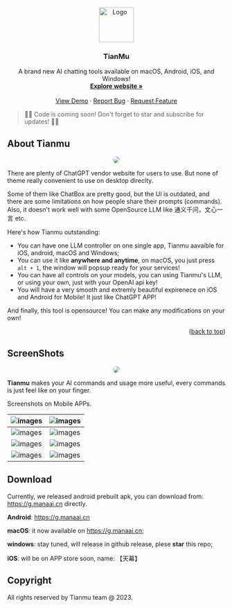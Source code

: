 
<a name="readme-top"></a>


<br />
<div align="center">
  <a href="https://github.com/OpenJarvisAI/TianMu">
    <img src="https://jihulab.com/godly/fger/-/raw/main/images/2023/10/7_21_0_52_icon_256x256.png" alt="Logo" width="80" height="80">
  </a>

  <h3 align="center">TianMu</h3>

  <p align="center">
    A brand new AI chatting tools available on macOS, Android, iOS, and Windows!
    <br />
    <a href="https://g.manaai.cn"><strong>Explore website »</strong></a>
    <br />
    <br />
    <a href="https://github.com/othneildrew/Best-README-Template">View Demo</a>
    ·
    <a href="https://github.com/othneildrew/Best-README-Template/issues">Report Bug</a>
    ·
    <a href="https://github.com/othneildrew/Best-README-Template/issues">Request Feature</a>
  </p>
</div>

> 🎉🎊 Code is coming soon! Don't forget to star and subscribe for updates! 🎉🎊

## About Tianmu
<div align="center">
<img src="https://jihulab.com/godly/fger/-/raw/main/images/2023/10/7_21_58_36_1.gif" style="border-radius: 20px;"></div>


There are plenty of ChatGPT vendor website for users to use. But none of theme really convenient to use on desktop direclty.

Some of them like ChatBox are pretty good, but the UI is outdated, and there are some limitations on how people share their prompts (commands). Also, it doesn't work well with some OpenSource LLM like 通义千问，文心一言 etc.


Here's how Tianmu outstanding:
* You can have one LLM controller on one single app, Tianmu aavaible for iOS, android, macOS and Windows;
* You can use it like **anywhere and anytime**, on macOS, you just press `alt + 1`, the window will popsup ready for your services!
* You can have all controls on your models, you can using Tianmu's LLM, or using your own, just with your OpenAI api key!
* You will have a very smooth and extremly beautiful expirenece on iOS and Android for Mobile! It just like ChatGPT APP!


And finally, this tool is opensource! You can make any modifications on your own!

<p align="right">(<a href="#readme-top">back to top</a>)</p>


## ScreenShots

<div align="center">
<img src="https://jihulab.com/godly/fger/-/raw/main/images/2023/10/7_22_17_50_10%E6%9C%886%E6%97%A5%20(1)(1).gif" style="border-radius: 10px;">
</div>


**Tianmu** makes your AI commands and usage more useful, every commands is just feel like on your finger.


Screenshots on Mobile APPs.

![images](https://jihulab.com/godly/fger/-/raw/main/images/2023/10/7_22_32_6_202310072232467.png)  | ![images](https://jihulab.com/godly/fger/-/raw/main/images/2023/10/7_22_32_34_202310072232167.png)
:-------------------------:|:-------------------------:
![images](https://jihulab.com/godly/fger/-/raw/main/images/2023/10/7_22_34_16_202310072234717.png)  | ![images](https://jihulab.com/godly/fger/-/raw/main/images/2023/10/7_22_34_55_202310072234671.png) 
![images](https://jihulab.com/godly/fger/-/raw/main/images/2023/10/7_22_55_37_20231007225536.png)  | ![images](https://jihulab.com/godly/fger/-/raw/main/images/2023/10/7_22_31_20_202310072231718.png) 
![images](https://jihulab.com/godly/fger/-/raw/main/images/2023/10/7_22_35_35_202310072235808.png)  | ![images](https://jihulab.com/godly/fger/-/raw/main/images/2023/10/7_22_36_6_202310072236600.png) 


## Download

Currently, we released android prebuilt apk, you can download from: https://g.manaai.cn directly.

**Android**: https://g.manaai.cn

**macOS**: it now available on https://g.manaai.cn;

**windows**: stay tuned, will release in github release, plese **star** this repo;

**iOS**: will be on APP store soon, name: 【天幕】


## Copyright


All rights reserved by Tianmu team @ 2023.

